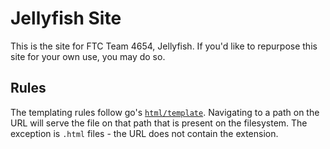 # Jellyfish Site
This is the site for FTC Team 4654, Jellyfish. If you'd like to repurpose this site for your own use, you may do so.

## Rules
The templating rules follow go's [`html/template`](https://godoc.org/html/template). Navigating to a path on the URL will serve the file on that path that is present on the filesystem. The exception is `.html` files - the URL does not contain the extension.
